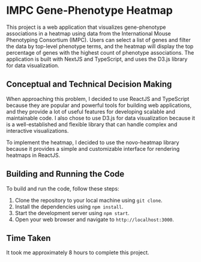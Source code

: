 # IMPC Gene-Phenotype Heatmap

This project is a web application that visualizes gene-phenotype associations in a heatmap using data from the International Mouse Phenotyping Consortium (IMPC). Users can select a list of genes and filter the data by top-level phenotype terms, and the heatmap will display the top percentage of genes with the highest count of phenotype associations. The application is built with NextJS and TypeScript, and uses the D3.js library for data visualization.

## Conceptual and Technical Decision Making

When approaching this problem, I decided to use ReactJS and TypeScript because they are popular and powerful tools for building web applications, and they provide a lot of useful features for developing scalable and maintainable code. I also chose to use D3.js for data visualization because it is a well-established and flexible library that can handle complex and interactive visualizations.

To implement the heatmap, I decided to use the novo-heatmap library because it provides a simple and customizable interface for rendering heatmaps in ReactJS.

## Building and Running the Code

To build and run the code, follow these steps:

1. Clone the repository to your local machine using `git clone`.
2. Install the dependencies using `npm install`.
3. Start the development server using `npm start`.
4. Open your web browser and navigate to `http://localhost:3000`.

## Time Taken

It took me approximately 8 hours to complete this project.
